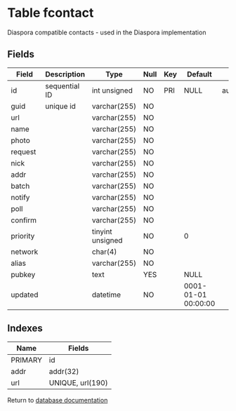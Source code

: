 Table fcontact
===========

Diaspora compatible contacts - used in the Diaspora implementation

Fields
------

| Field    | Description   | Type             | Null | Key | Default             | Extra          |
| -------- | ------------- | ---------------- | ---- | --- | ------------------- | -------------- |
| id       | sequential ID | int unsigned     | NO   | PRI | NULL                | auto_increment |
| guid     | unique id     | varchar(255)     | NO   |     |                     |                |
| url      |               | varchar(255)     | NO   |     |                     |                |
| name     |               | varchar(255)     | NO   |     |                     |                |
| photo    |               | varchar(255)     | NO   |     |                     |                |
| request  |               | varchar(255)     | NO   |     |                     |                |
| nick     |               | varchar(255)     | NO   |     |                     |                |
| addr     |               | varchar(255)     | NO   |     |                     |                |
| batch    |               | varchar(255)     | NO   |     |                     |                |
| notify   |               | varchar(255)     | NO   |     |                     |                |
| poll     |               | varchar(255)     | NO   |     |                     |                |
| confirm  |               | varchar(255)     | NO   |     |                     |                |
| priority |               | tinyint unsigned | NO   |     | 0                   |                |
| network  |               | char(4)          | NO   |     |                     |                |
| alias    |               | varchar(255)     | NO   |     |                     |                |
| pubkey   |               | text             | YES  |     | NULL                |                |
| updated  |               | datetime         | NO   |     | 0001-01-01 00:00:00 |                |

Indexes
------------

| Name | Fields |
|------|--------|
| PRIMARY | id |
| addr | addr(32) |
| url | UNIQUE, url(190) |


Return to [database documentation](help/database)
